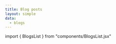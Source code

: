 ```yaml
---
title: Blog posts
layout: simple
data:
  - blogs
---
```


import { BlogsList } from "components/BlogsList.jsx"

<BlogsList blogs={blogs}/>
